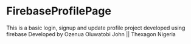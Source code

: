 # FirebaseProfilePage
This is a basic login, signup and update profile project developed using firebase
Developed by Ozenua Oluwatobi John || Thexagon Nigeria
